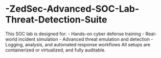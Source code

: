 # -ZedSec-Advanced-SOC-Lab-Threat-Detection-Suite
This SOC lab is designed for: - Hands-on cyber defense training - Real-world incident simulation - Advanced threat emulation and detection - Logging, analysis, and automated response workflows  All setups are containerized or virtualized, and fully auditable.

